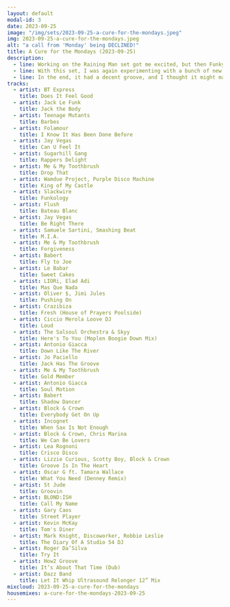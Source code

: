 ```yaml
---
layout: default
modal-id: 3
date: 2023-09-25
image: "/img/sets/2023-09-25-a-cure-for-the-mondays.jpeg"
img: 2023-09-25-a-cure-for-the-mondays.jpeg
alt: "a call from 'Monday' being DECLINED!"
title: A Cure for the Mondays (2023-09-25)
description:
  - line: Working on the Raining Man set got me excited, but then Funky Friday Disco really pushed me over.
  - line: With this set, I was again experimenting with a bunch of new tracks.
  - line: In the end, it had a decent groove, and I thought it might make a good tool for dispelling that Monday feeling.
tracks:
  - artist: BT Express
    title: Does It Feel Good
  - artist: Jack Le Funk
    title: Jack the Body
  - artist: Teenage Mutants
    title: Barbes
  - artist: Folamour
    title: I Know It Has Been Done Before
  - artist: Jay Vegas
    title: Can U Feel It
  - artist: Sugarhill Gang
    title: Rappers Delight
  - artist: Me & My Toothbrush
    title: Drop That
  - artist: Wamdue Project, Purple Disco Machine
    title: King of My Castle
  - artist: Slackwire
    title: Funkology
  - artist: Flush
    title: Bateau Blanc
  - artist: Jay Vegas
    title: Be Right There
  - artist: Samuele Sartini, Smashing Beat
    title: M.I.A.
  - artist: Me & My Toothbrush
    title: Forgiveness
  - artist: Babert
    title: Fly to Joe
  - artist: Le Babar
    title: Sweet Cakes
  - artist: LIORi, Elad Adi
    title: Mas Que Nada
  - artist: Oliver $, Jimi Jules
    title: Pushing On
  - artist: Crazibiza
    title: Fresh (House of Prayers Poolside)
  - artist: Ciccio Merola Loove DJ
    title: Loud
  - artist: The Salsoul Orchestra & Skyy
    title: Here's To You (Moplen Boogie Down Mix)
  - artist: Antonio Giacca
    title: Down Like The River
  - artist: Jo Paciello
    title: Jack Has The Groove
  - artist: Me & My Toothbrush
    title: Gold Member
  - artist: Antonio Giacca
    title: Soul Motion
  - artist: Babert
    title: Shadow Dancer
  - artist: Block & Crown
    title: Everybody Get On Up
  - artist: Incognet
    title: When Sax Is Not Enough
  - artist: Block & Crown, Chris Marina
    title: We Can Be Lovers
  - artist: Lea Rognoni
    title: Crisco Disco
  - artist: Lizzie Curious, Scotty Boy, Block & Crown
    title: Groove Is In The Heart
  - artist: Oscar G ft. Tamara Wallace
    title: What You Need (Denney Remix)
  - artist: St Jude
    title: Groovin
  - artist: BLOND:ISH
    title: Call My Name
  - artist: Gary Caos
    title: Street Player
  - artist: Kevin McKay
    title: Tom's Diner
  - artist: Mark Knight, Discoworker, Robbie Leslie
    title: The Diary Of A Studio 54 DJ
  - artist: Roger Da’Silva
    title: Try It
  - artist: How2 Groove
    title: It’s About That Time (Dub)
  - artist: Dazz Band
    title: Let It Whip Ultrasound Relonger 12” Mix
mixcloud: 2023-09-25-a-cure-for-the-mondays
housemixes: a-cure-for-the-mondays-2023-09-25
---
```

